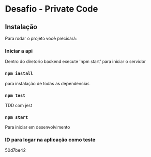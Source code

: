 # Desafio - Private Code
 
 ## Instalação

Para rodar o projeto você precisará:

### Iniciar a api

Dentro do diretorio backend execute 'npm start' para iniciar o servidor

### `npm install`

para instalação de todas as dependencias

### `npm test`

TDD com jest

### `npm start`

Para iniciar em desenvolvimento

### ID para logar na aplicação como teste

50d7be42
